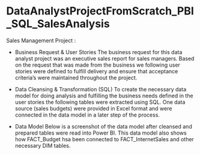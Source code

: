 # DataAnalystProjectFromScratch_PBI_SQL_SalesAnalysis
Sales Management Project : 

- Business Request & User Stories
The business request for this data analyst project was an executive sales report for sales managers. Based on the request that was made from the business we following user stories were defined to fulfill delivery and ensure that acceptance criteria’s were maintained throughout the project.

- Data Cleansing & Transformation (SQL)
To create the necessary data model for doing analysis and fulfilling the business needs defined in the user stories the following tables were extracted using SQL.
One data source (sales budgets) were provided in Excel format and were connected in the data model in a later step of the process.

- Data Model
Below is a screenshot of the data model after cleansed and prepared tables were read into Power BI.
This data model also shows how FACT_Budget hsa been connected to FACT_InternetSales and other necessary DIM tables.
